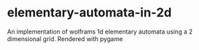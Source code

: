 # elementary-automata-in-2d
An implementation of wolframs 1d elementary automata using a 2 dimensional grid. Rendered with pygame
